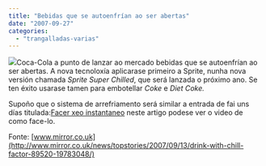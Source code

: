```yaml
---
title: "Bebidas que se autoenfrían ao ser abertas"
date: "2007-09-27"
categories: 
  - "trangalladas-varias"
---
```


![](images/9-17-07-sprite.jpg)Coca-Cola a punto de lanzar ao mercado bebidas que se autoenfrían ao ser abertas. A nova tecnoloxía aplicarase primeiro a Sprite, nunha nova versión chamada _Sprite Super Chilled_, que será lanzada o próximo ano. Se ten éxito usarase tamen para embotellar _Coke_ e _Diet Coke._

Supoño que o sistema de arrefriamento será similar a entrada de fai uns días titulada:[Facer xeo instantaneo](http://pablobelay.es/2007/09/24/facer-xeo-instantaneo/ "Enlace Permanente a Facer xeo instantaneo") neste artigo podese ver o video de como face-lo.[](http://pablobelay.es/2007/09/24/facer-xeo-instantaneo/ "Enlace Permanente a Facer xeo instantaneo")

Fonte: [www.mirror.co.uk](http://www.mirror.co.uk/news/topstories/2007/09/13/drink-with-chill-factor-89520-19783048/)

